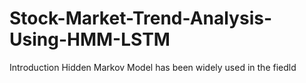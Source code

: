 # Stock-Market-Trend-Analysis-Using-HMM-LSTM
Introduction
Hidden Markov Model has been widely used in the fiedld 
